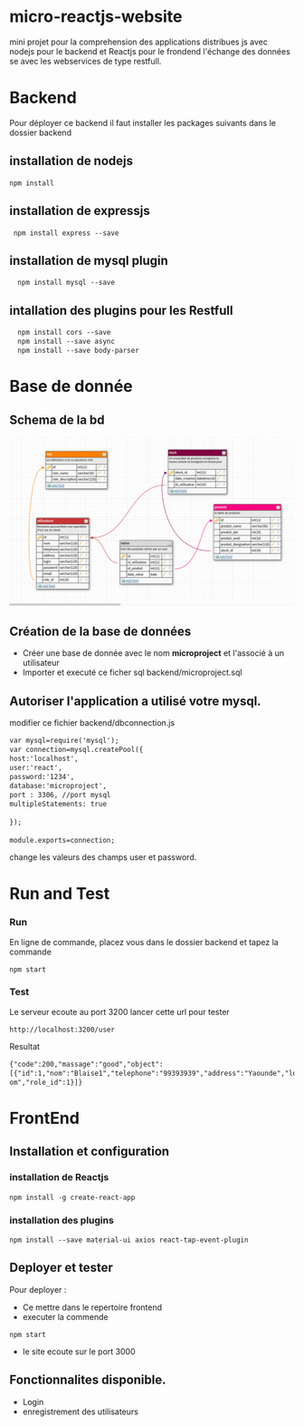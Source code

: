 # micro-reactjs-website
mini projet pour la comprehension des applications distribues js avec nodejs pour le backend et Reactjs pour le frondend l'échange des données se avec les webservices de type restfull. 

# Backend 
Pour déployer ce backend il faut installer les packages suivants 
 dans le dossier backend 
## installation de nodejs 
  ``` 
  npm install
  ```
## installation de expressjs 
 ``` 
  npm install express --save
  ```
## installation de mysql plugin   

``` 
  npm install mysql --save
```
## intallation des plugins pour les Restfull 
``` 
  npm install cors --save	
  npm install --save async  
  npm install --save body-parser
```
# Base de donnée 
## Schema de la bd 
![Alt text](https://raw.githubusercontent.com/blakrin/micro-reactjs-website/master/backend/microprojectDB.png)

## Création de la base de données 
   * Créer une base de donnée avec le nom **microproject** et l'associé à un utilisateur 
   * Importer et executé ce ficher sql backend/microproject.sql 
   
## Autoriser l'application a utilisé votre mysql.
 modifier ce fichier backend/dbconnection.js
 ```
var mysql=require('mysql');
var connection=mysql.createPool({
host:'localhost',
user:'react',
password:'1234',
database:'microproject',
port : 3306, //port mysql
multipleStatements: true

});

module.exports=connection;
 ```
 change les valeurs des  champs user et password. 
 
# Run and Test 
### Run 
En ligne de commande, placez vous dans le dossier backend et tapez la commande 
```
npm start 
```
### Test 
Le serveur ecoute au port 3200 
lancer cette url pour tester 
```
http://localhost:3200/user
```
Resultat 
```
{"code":200,"massage":"good","object":[{"id":1,"nom":"Blaise1","telephone":"99393939","address":"Yaounde","login":"bsiani","password":"bsiani","email":"bsiani@gmail. om","role_id":1}]}
```

# FrontEnd 
## Installation et configuration 
### installation de Reactjs 
```
npm install -g create-react-app
```
###  installation des plugins 
```
npm install --save material-ui axios react-tap-event-plugin
```
## Deployer et tester 
 Pour deployer : 
 * Ce mettre dans le repertoire frontend 
 * executer la commende 
 ```
 npm start
 ```
 * le site ecoute sur le port 3000 
 
 ## Fonctionnalites disponible. 
 * Login 
 * enregistrement des utilisateurs 
 

